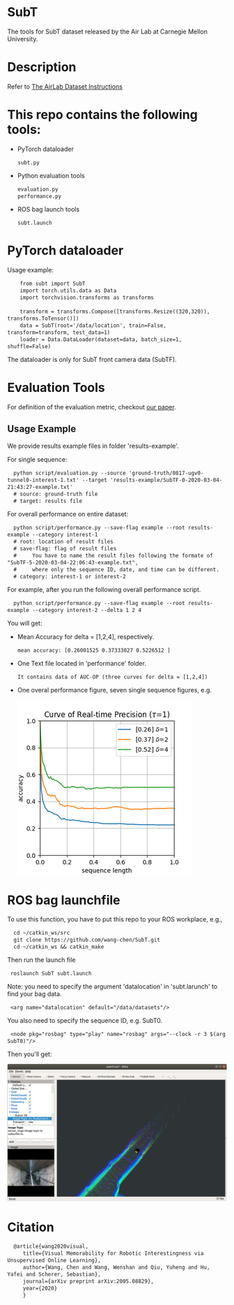 # SubT

The tools for SubT dataset released by the Air Lab at Carnegie Mellon University.

# Description

   Refer to [The AirLab Dataset Instructions](http://theairlab.org/dataset/interestingness)

# This repo contains the following tools:

* PyTorch dataloader
      
      subt.py

* Python evaluation tools
      
      evaluation.py
      performance.py

* ROS bag launch tools

      subt.launch


# PyTorch dataloader

   Usage example:
         
        from subt import SubT
        import torch.utils.data as Data
        import torchvision.transforms as transforms

        transform = transforms.Compose([transforms.Resize((320,320)), transforms.ToTensor()])
        data = SubT(root='/data/location', train=False, transform=transform, test_data=1)
        loader = Data.DataLoader(dataset=data, batch_size=1, shuffle=False)

The dataloader is only for SubT front camera data (SubTF).

# Evaluation Tools

For definition of the evaluation metric, checkout [our paper](https://arxiv.org/pdf/2005.08829.pdf).


## Usage Example

We provide results example files in folder 'results-example'.

For single sequence:

      python script/evaluation.py --source 'ground-truth/0817-ugv0-tunnel0-interest-1.txt' --target 'results-example/SubTF-0-2020-03-04-21:43:27-example.txt'
      # source: ground-truth file
      # target: results file

For overall performance on entire dataset:

      python script/performance.py --save-flag example --root results-example --category interest-1
      # root: location of result files
      # save-flag: flag of result files
      #     You have to name the result files following the formate of "SubTF-5-2020-03-04-22:06:43-example.txt", 
      #     where only the sequence ID, date, and time can be different.
      # category: interest-1 or interest-2

For example, after you run the following overall performance script.

      python script/performance.py --save-flag example --root results-example --category interest-2 --delta 1 2 4

You will get:

* Mean Accuracy for delta = [1,2,4], respectively.

      mean accuracy: [0.26001525 0.37333027 0.5226512 ]

* One Text file located in 'performance' folder.

      It contains data of AUC-OP (three curves for delta = [1,2,4])

* One overal performance figure, seven single sequence figures, e.g.

   ![SubT-overall](images/overall-example.png)
   
   
# ROS bag launchfile

To use this function, you have to put this repo to your ROS workplace, e.g.,

      cd ~/catkin_ws/src
      git clone https://github.com/wang-chen/SubT.git
      cd ~/catkin_ws && catkin_make

Then run the launch file

     roslaunch SubT subt.launch

Note: you need to specify the argument 'datalocation' in 'subt.larunch' to find your bag data.
      
     <arg name="datalocation" default="/data/datasets"/>

You also need to specify the sequence ID, e.g. SubT0.

     <node pkg="rosbag" type="play" name="rosbag" args="--clock -r 3 $(arg SubT0)"/>

Then you'll get: 

   ![SubT-rviz](images/rviz.png)

# Citation

      @article{wang2020visual,
         title={Visual Memorability for Robotic Interestingness via Unsupervised Online Learning},
         author={Wang, Chen and Wang, Wenshan and Qiu, Yuheng and Hu, Yafei and Scherer, Sebastian},
         journal={arXiv preprint arXiv:2005.08829},
         year={2020}
         }
